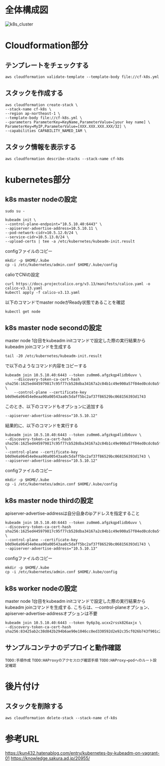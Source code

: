 # 全体構成図
![k8s_cluster](https://user-images.githubusercontent.com/64095272/107789467-f94b9680-6d94-11eb-994d-d66bac746156.png)

# Cloudformation部分
## テンプレートをチェックする
```
aws cloudformation validate-template --template-body file://cf-k8s.yml
```

## スタックを作成する
```
aws cloudformation create-stack \
--stack-name cf-k8s \
--region ap-northeast-1 \
--template-body file://cf-k8s.yml \
--parameters ParameterKey=KeyName,ParameterValue=[your key name] \
ParameterKey=MyIP,ParameterValue=[XXX.XXX.XXX.XXX/32] \
--capabilities CAPABILITY_NAMED_IAM \
```

## スタック情報を表示する
```
aws cloudformation describe-stacks --stack-name cf-k8s
```

# kubernetes部分
## k8s master nodeの設定
```
sudo su -

kubeadm init \
--control-plane-endpoint="10.5.10.40:6443" \
--apiserver-advertise-address=10.5.10.11 \
--pod-network-cidr=10.5.12.0/24 \
--service-cidr=10.5.13.0/24 \
--upload-certs | tee -a /etc/kubernetes/kubeadm-init.result
```
configファイルのコピー
```
mkdir -p $HOME/.kube
cp -i /etc/kubernetes/admin.conf $HOME/.kube/config
```
calioでCNIの設定
```
curl https://docs.projectcalico.org/v3.13/manifests/calico.yaml -o calico-v3.13.yaml
kubectl apply -f calico-v3.13.yaml
```
以下のコマンドでmaster nodeがReady状態であることを確認
```
kubectl get node

```

## k8s master node secondの設定
master node 1台目をkubeadm initコマンドで設定した際の実行結果から
kubeadm joinコマンドを生成する
```
tail -20 /etc/kubernetes/kubeadm-init.result
```
で以下のようなコマンド内容をコピーする
```
kubeadm join 10.5.10.40:6443 --token zu0mm6.afgzkqp4lidb6uvv \
    --discovery-token-ca-cert-hash sha256:1625ed445979817c95f77cb528dba34167a2c04b1c49e900a57f04ed0cdc0a5f \
    --control-plane --certificate-key b0d9e6a96454e0eaa90a00543aa0c5daff5bc2af37f86529bc068156393d1743
```
このとき、以下のコマンドもオプションに追加する
```
--apiserver-advertise-address="10.5.10.12"
```
結果的に、以下のコマンドを実行する
```
kubeadm join 10.5.10.40:6443 --token zu0mm6.afgzkqp4lidb6uvv \
--discovery-token-ca-cert-hash sha256:1625ed445979817c95f77cb528dba34167a2c04b1c49e900a57f04ed0cdc0a5f \
--control-plane --certificate-key b0d9e6a96454e0eaa90a00543aa0c5daff5bc2af37f86529bc068156393d1743 \
--apiserver-advertise-address="10.5.10.12"
```
configファイルのコピー
```
mkdir -p $HOME/.kube
cp -i /etc/kubernetes/admin.conf $HOME/.kube/config
```

## k8s master node thirdの設定
apiserver-advertise-addressは自分自身のipアドレスを指定すること
```
kubeadm join 10.5.10.40:6443 --token zu0mm6.afgzkqp4lidb6uvv \
--discovery-token-ca-cert-hash sha256:1625ed445979817c95f77cb528dba34167a2c04b1c49e900a57f04ed0cdc0a5f \
--control-plane --certificate-key b0d9e6a96454e0eaa90a00543aa0c5daff5bc2af37f86529bc068156393d1743 \
--apiserver-advertise-address="10.5.10.13"
```
configファイルのコピー
```
mkdir -p $HOME/.kube
cp -i /etc/kubernetes/admin.conf $HOME/.kube/config
```


## k8s worker nodeの設定
master node 1台目をkubeadm initコマンドで設定した際の実行結果から
kubeadm joinコマンドを生成する.
こちらは、--control-planeオプション、apiserver-advertise-addressオプションは不要
```
kubeadm join 10.5.10.40:6443 --token 9y6p3q.ucxx2rssk826axjx \
--discovery-token-ca-cert-hash sha256:83425ab2c38d842b294b6ae90e1046cc0ed330592d2e92c35cf026b743f901c2
```

## サンプルコンテナのデプロイと動作確認
`TODO:手順作成`
`TODO:HAProxyのアクセスログ確認手順`
`TODO:HAProxy→podへのルート設定確認`

# 後片付け
## スタックを削除する
```
aws cloudformation delete-stack --stack-name cf-k8s
```

# 参考URL
https://kun432.hatenablog.com/entry/kubernetes-by-kubeadm-on-vagrant-01
https://knowledge.sakura.ad.jp/20955/
